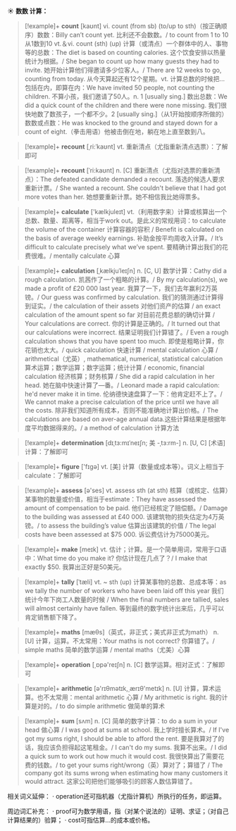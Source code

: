 ☀ <span class="category">**数数 计算：**</span>
>[!example]+ <span class="vocabulary">**count**</span> [kaʊnt] 
> <span class="definition">vi. count (from sb) (to/up to sth)（按正确顺序）数数：</span>Billy can’t count yet. 比利还不会数数。/ to count from 1 to 10 从1数到10 <span class="definition">vt.＆vi. count (sth) (up) 计算（或清点）一个群体中的人、事物等的总数：</span>The diet is based on counting calories. 这个饮食安排以热量统计为根据。/ She began to count up how many guests they had to invite. 她开始计算他们得邀请多少位客人。/ There are 12 weeks to go, counting from today. 从今天算起还有12个星期。<span class="definition">vt. 计算总数的时候把…包括在内，即算在内：</span>We have invited 50 people, not counting the children. 不算小孩，我们邀请了50人。<span class="definition">n. 1 [usually sing.] 数出总数：</span>We did a quick count of the children and there were none missing. 我们很快地数了数孩子，一个都不少。<span class="definition">2 [usually sing.]（从1开始按顺序所做的）数数或点数：</span>He was knocked to the ground and stayed down for a count of eight.（拳击用语）他被击倒在地，躺在地上直至数到八。
           
>[!example]+ <span class="vocabulary">**recount**</span> [ˌri:ˈkaʊnt]
> <span class="definition">vt. 重新清点（尤指重新清点选票）：</span>了解即可

>[!example]+ <span class="vocabulary">**recount**</span> [ˈri:kaʊnt]
> <span class="definition">n. [C] 重新清点（尤指对选票的重新清点）：</span>The defeated candidate demanded a recount. 落选的候选人要求重新计票。/ She wanted a recount. She couldn't believe that I had got more votes than her. 她想要重新计票。她不相信我比她得票多。

>[!example]+ <span class="vocabulary">**calculate**</span> ['kælkjuleɪt] 
> <span class="definition">vt.（利用数字来）计算或核算出一个总数、数量、距离等，相当于work out。是此义的常规用词：</span>to calculate the volume of the container 计算容器的容积 / Benefit is calculated on the basis of average weekly earnings. 补助金按平均周收入计算。/ It’s difficult to calculate precisely what we’ve spent. 要精确计算出我们的花费很难。/ mentally calculate 心算
           
>[!example]+ <span class="vocabulary">**calculation**</span> [ˌkælkjuˈleɪʃn]
> <span class="definition">n. [C, U] 数学计算：</span>Cathy did a rough calculation. 凯茜作了一个粗略的计算。/ By my calculation(s), we made a profit of £20 000 last year. 我算了一下，我们去年赢利2万英镑。/ Our guess was confirmed by calculation. 我们的猜测通过计算得到证实。/ the calculation of their assets 对他们资产的估算 / an exact calculation of the amount spent so far 对目前花费总额的确切计算 / Your calculations are correct. 你的计算是正确的。/ It turned out that our calculations were incorrect. 结果证明我们计算错了。/ Even a rough calculation shows that you have spent too much. 即使是粗略计算，你花销也太大。/ quick calculation 快速计算 / mental calculation 心算 / arithmetical（尤英）, mathematical, numerical, statistical calculation 算术运算；数学运算；数字运算；统计计算 / economic, financial calculation 经济核算；财务核算 / She did a rapid calculation in her head. 她在脑中快速计算了—番。/ Leonard made a rapid calculation: he'd never make it in time. 伦纳德快速盘算了一下：他肯定赶不上了。/ We cannot make a precise calculation of the price until we have all the costs. 除非我们知道所有成本，否则不能准确地计算出价格。/ The calculations are based on aver-age annual data.这些计算结果是根据年度平均数据得来的。/ a method of calculation 计算方法
           
>[!example]+ <span class="vocabulary">**determination**</span> [dɪˌtɜ:mɪˈneɪʃn; 美 -ˌtɜ:rm-]
> <span class="definition">n. [U, C] [术语] 计算：</span>了解即可

>[!example]+ <span class="vocabulary">**figure**</span> ['fɪɡə] 
> <span class="definition">vt. [美] 计算（数量或成本等）。词义上相当于calculate：</span>了解即可

>[!example]+ <span class="vocabulary">**assess**</span> [ə'ses] 
> <span class="definition">vt. assess sth (at sth) 核算（或核定、估算）某事物的数量或价值，相当于estimate：</span>They have assessed the amount of compensation to be paid. 他们已经核定了赔偿额。/ Damage to the building was assessed at £40 000. 该建筑物的损失估定为4万英镑。/ to assess the building’s value 估算出该建筑的价值 / The legal costs have been assessed at $75 000. 诉讼费估计为75000美元。

>[!example]+ <span class="vocabulary">**make**</span> [meɪk] 
> <span class="definition">vt. 估计；计算。是一个简单用词，常用于口语中：</span>What time do you make it? 你估计现在几点了？/ I make that exactly $50. 我算出正好是50美元。
           
>[!example]+ <span class="vocabulary">**tally**</span> [ˈtæli]
> <span class="definition">vt. ~ sth (up) 计算某事物的总数、总成本等：</span>as we tally the number of workers who have been laid off this year 我们统计今年下岗工人数量的时候 / When the final numbers are tallied, sales will almost certainly have fallen. 等到最终的数字统计出来后，几乎可以肯定销售额下降了。

>[!example]+ <span class="vocabulary">**maths**</span> [mæθs]（英式，非正式；美式非正式为math）
> <span class="definition">n. [U] 计算，运算。不太常用：</span>Your maths is not correct? 你算错了。/ simple maths 简单的数学运算 / mental maths（尤美）心算

>[!example]+ <span class="vocabulary">**operation**</span> [͵ɒpə'reɪʃn] 
> <span class="definition">n. [C] 数学运算。相对正式：</span>了解即可

>[!example]+ <span class="vocabulary">**arithmetic**</span> [ə'rɪθmətɪk,͵ærɪθ'metɪk] 
> <span class="definition">n. [U] 计算，算术运算。也不太常用：</span>mental arithmetic 心算 / My arithmetic is right. 我的计算是对的。/ to do simple arithmetic 做简单的算术
           
>[!example]+ <span class="vocabulary">**sum**</span> [sʌm]
> <span class="definition">n. [C] 简单的数字计算：</span>to do a sum in your head 做心算 / I was good at sums at school. 我上学时擅长算术。/ If I've got my sums right, I should be able to afford the rent. 要是我算对了的话，我应该负担得起这笔租金。/ I can't do my sums. 我算不出来。/ I did a quick sum to work out how much it would cost. 我很快算出了需要花费的钱数。/ to get your sums right/wrong（英）算对了；算错了 / The company got its sums wrong when estimating how many customers it would attract. 这家公司把他们能够吸引的顾客人数估算错了。

相关词义延伸：
· operation还可指机器（尤指计算机）所执行的任务，即运算。

周边词汇补充：
· proof可为数学用语，指（对某个说法的）证明、求证；（对自己计算结果的）验算；
· cost可指估算…的成本或价格。

